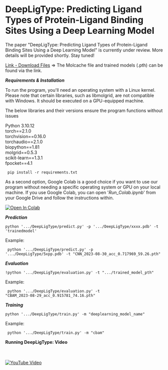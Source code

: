 # DeepLigType: Predicting Ligand Types of Protein-Ligand Binding Sites Using a Deep Learning Model

The paper "DeepLigType: Predicting Ligand Types of Protein-Ligand Binding Sites Using a Deep Learning Model" is currently under review. More details will be provided shortly. Stay tuned!


[Link - Download Files](https://drive.google.com/drive/folders/1WVIpv6CbHBnRcE_0qR8E9AEwu7-CGgCZ?usp=sharing) => The Molcache file and trained models (.pth) can be found via the link.

**_Requirements & Installation_**

To run the program, you'll need an operating system with a Linux kernel. Please note that certain libraries, such as libmolgrid, are not compatible with Windows. It should be executed on a GPU-equipped machine.

The below libraries and their versions ensure the program functions without issues

Python 3.10.12<br/>
torch==2.1.0<br/>
torchvision==0.16.0<br/>
torchaudio==2.1.0<br/>
biopython==1.81<br/>
molgrid==0.5.3<br/>
scikit-learn==1.3.1<br/>
fpocket==4.1<br/>

``` pip install -r requirements.txt```

As a second option, Google Colab is a good choice if you want to use our program without needing a specific operating system or GPU on your local machine. If you use Google Colab, you can open '_Run_Colab.ipynb_' from your Google Drive and follow the instructions within.

[![Open In Colab](https://colab.research.google.com/assets/colab-badge.svg)](https://colab.research.google.com/github/drorhunvural/DeepLigType/blob/main/Run_Colab.ipynb)

**_Prediction_**

```python '.../DeepLigType/predict.py' -p '.../DeepLigType/xxxx.pdb' -t 'trainedmodel'```

Example: <pre><code> python '.../DeepLigType/predict.py' -p '.../DeepLigType/5xpp.pdb' -t "CNN_2023-08-30_acc_0.717969_59.26.pth" </code></pre>


**_Evaluation_**

```!python '.../DeepLigType/evaluation.py' -t ".../trained_model_pth"```

Example: <pre><code> python '.../DeepLigType/evaluation.py' -t "CBAM_2023-08-29_acc_0.915781_74.16.pth" </code></pre>

**_Training_**

```python '.../DeepLigType/train.py' -m "deeplearning_model_name" ```

Example: <pre><code> python '.../DeepLigType/train.py' -m "cbam" </code></pre>

**Running DeepLigType: Video**<br/>

<br/><br/>
[![YouTube Video](https://img.youtube.com/vi/SobCab1fZeA/0.jpg)](https://youtu.be/SobCab1fZeA?si=u-soXHHxLBHp8lUL)
<br/><br/>
